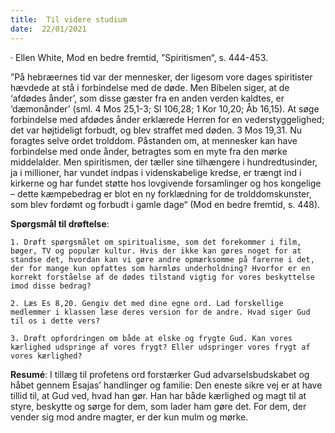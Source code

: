 ```yaml
---
title:  Til videre studium
date:  22/01/2021
---
```


· Ellen White, Mod en bedre fremtid, ”Spiritismen“, s. 444-453.

”På hebræernes tid var der mennesker, der ligesom vore dages spiritister hævdede at stå i forbindelse med de døde. Men Bibelen siger, at de ‘afdødes ånder’, som disse gæster fra en anden verden kaldtes, er ‘dæmonånder’ (sml. 4 Mos 25,1-3; Sl 106,28; 1 Kor 10,20; Åb 16,15). At søge forbindelse med afdødes ånder erklærede Herren for en vederstyggelighed; det var højtideligt forbudt, og blev straffet med døden. 3 Mos 19,31. Nu foragtes selve ordet trolddom. Påstanden om, at mennesker kan have forbindelse med onde ånder, betragtes som en myte fra den mørke middelalder. Men spiritismen, der tæller sine tilhængere i hundredtusinder, ja i millioner, har vundet indpas i videnskabelige kredse, er trængt ind i kirkerne og har fundet støtte hos lovgivende forsamlinger og hos kongelige – dette kæmpebedrag er blot en ny forklædning for de trolddomskunster, som blev fordømt og forbudt i gamle dage“ (Mod en bedre fremtid, s. 448).

**Spørgsmål til drøftelse**:

`1.	Drøft spørgsmålet om spiritualisme, som det forekommer i film, bøger, TV og populær kultur. Hvis der ikke kan gøres noget for at standse det, hvordan kan vi gøre andre opmærksomme på farerne i det, der for mange kun opfattes som harmløs underholdning? Hvorfor er en korrekt forståelse af de dødes tilstand vigtig for vores beskyttelse imod disse bedrag?`

`2.	Læs Es 8,20. Gengiv det med dine egne ord. Lad forskellige medlemmer i klassen læse deres version for de andre. Hvad siger Gud til os i dette vers?`

`3.	Drøft opfordringen om både at elske og frygte Gud. Kan vores kærlighed udspringe af vores frygt? Eller udspringer vores frygt af vores kærlighed?`

**Resumé**: I tillæg til profetens ord forstærker Gud advarselsbudskabet og håbet gennem Esajas’ handlinger og familie: Den eneste sikre vej er at have tillid til, at Gud ved, hvad han gør. Han har både kærlighed og magt til at styre, beskytte og sørge for dem, som lader ham gøre det. For dem, der vender sig mod andre magter, er der kun mulm og mørke.